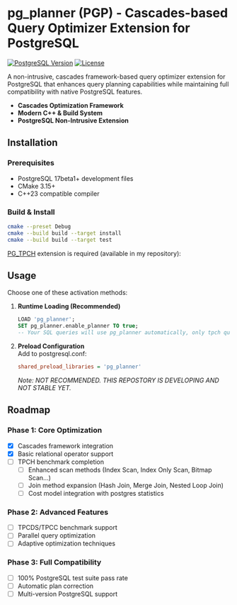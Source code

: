 # pg_planner (PGP) - Cascades-based Query Optimizer Extension for PostgreSQL

[![PostgreSQL Version](https://img.shields.io/badge/PostgreSQL-17beta1+-blue.svg)](https://www.postgresql.org/)
[![License](https://img.shields.io/badge/License-MIT-blue.svg)](LICENSE)

A non-intrusive, cascades framework-based query optimizer extension for PostgreSQL that enhances query planning capabilities while maintaining full compatibility with native PostgreSQL features.


- **Cascades Optimization Framework**  
- **Modern C++ & Build System**
- **PostgreSQL Non-Intrusive Extension**

## Installation

### Prerequisites
- PostgreSQL 17beta1+ development files
- CMake 3.15+
- C++23 compatible compiler

### Build & Install
```bash
cmake --preset Debug
cmake --build build --target install
cmake --build build --target test
```

[PG_TPCH](https://github.com/askyx/pg_tpch.git) extension is required (available in my repository):

## Usage

Choose one of these activation methods:

1. **Runtime Loading (Recommended)**
   ```sql
   LOAD 'pg_planner';
   SET pg_planner.enable_planner TO true;
   -- Your SQL queries will use pg_planner automatically, only tpch query is supported for now.
   ```

2. **Preload Configuration**  
   Add to postgresql.conf:
   ```ini
   shared_preload_libraries = 'pg_planner'
   ```
   *Note: NOT RECOMMENDED. THIS REPOSTORY IS DEVELOPING AND NOT STABLE YET.*

## Roadmap

### Phase 1: Core Optimization
- [x] Cascades framework integration
- [x] Basic relational operator support
- [ ] TPCH benchmark completion
  - [ ] Enhanced scan methods (Index Scan, Index Only Scan, Bitmap Scan...)
  - [ ] Join method expansion (Hash Join, Merge Join, Nested Loop Join)
  - [ ] Cost model integration with postgres statistics

### Phase 2: Advanced Features
- [ ] TPCDS/TPCC benchmark support
- [ ] Parallel query optimization
- [ ] Adaptive optimization techniques

### Phase 3: Full Compatibility
- [ ] 100% PostgreSQL test suite pass rate
- [ ] Automatic plan correction
- [ ] Multi-version PostgreSQL support
